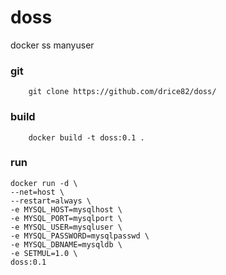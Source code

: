 # doss
docker ss manyuser

### git
        git clone https://github.com/drice82/doss/
### build
        docker build -t doss:0.1 .

### run
    docker run -d \
    --net=host \
    --restart=always \
    -e MYSQL_HOST=mysqlhost \
    -e MYSQL_PORT=mysqlport \
    -e MYSQL_USER=mysqluser \
    -e MYSQL_PASSWORD=mysqlpasswd \
    -e MYSQL_DBNAME=mysqldb \
    -e SETMUL=1.0 \
    doss:0.1
